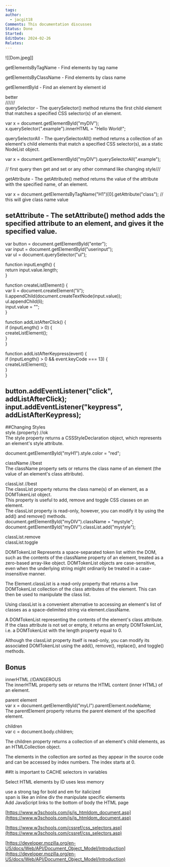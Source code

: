 ```yaml
---
tags: 
author:
  - jacgit18
Comments: This documentation discusses
Status: Done
Started: 
EditDate: 2024-02-26
Relates:
---
```

![[Dom.jpeg]]

getElementsByTagName - Find elements by tag name  
  
getElementsByClassName - Find elements by class name  
  
getElementById - Find an element by element id  
  
  
better  
//////  
querySelector - The querySelector() method returns the first child element that matches a specified CSS selector(s) of an element.  
  
var x = document.getElementById("myDIV");  
x.querySelector(".example").innerHTML = "Hello World!";  
  
  
  
  
querySelectorAll - The querySelectorAll() method returns a collection of an element's child elements that match a specified CSS selector(s), as a static NodeList object.  
  
  
  
var x = document.getElementById("myDIV").querySelectorAll(".example");  
  
// first query then get and set or any other command like changing style///  
  
getAttribute - The getAttribute() method returns the value of the attribute with the specified name, of an element.  
  
var x = document.getElementsByTagName("H1")[0].getAttribute("class"); // this will give class name value  
  
  
setAttribute - The setAttribute() method adds the specified attribute to an element, and gives it the specified value.  
------------------------------------------------  
var button = document.getElementById("enter");  
var input = document.getElementById("userinput");  
var ul = document.querySelector("ul");  
  
function inputLength() {  
return input.value.length;  
}  
  
function createListElement() {  
var li = document.createElement("li");  
li.appendChild(document.createTextNode(input.value));  
ul.appendChild(li);  
input.value = "";  
}  
  
function addListAfterClick() {  
if (inputLength() > 0) {  
createListElement();  
}  
}  
  
function addListAfterKeypress(event) {  
if (inputLength() > 0 && event.keyCode === 13) {  
createListElement();  
}  
}  
  
button.addEventListener("click", addListAfterClick);  
input.addEventListener("keypress", addListAfterKeypress);  
----------------------------------------------  
  
##Changing Styles  
style.{property} //ok  
The style property returns a CSSStyleDeclaration object, which represents an element's style attribute.  
  
document.getElementById("myH1").style.color = "red";  
  
  
className //best  
The className property sets or returns the class name of an element (the value of an element's class attribute).  
  
  
classList //best  
The classList property returns the class name(s) of an element, as a DOMTokenList object.  
This property is useful to add, remove and toggle CSS classes on an element.  
The classList property is read-only, however, you can modify it by using the add() and remove() methods.  
document.getElementById("myDIV").className = "mystyle";  
document.getElementById("myDIV").classList.add("mystyle");  
  
classList.remove  
classList.toggle  
  
DOMTokenList Represents a space-separated token list within the DOM, such as the contents of the className property of an element, treated as a zero-based array-like object. DOMTokenList objects are case-sensitive, even when the underlying string might ordinarily be treated in a case-insensitive manner.  
  
The Element.classList is a read-only property that returns a live DOMTokenList collection of the class attributes of the element. This can then be used to manipulate the class list.  
  
Using classList is a convenient alternative to accessing an element's list of classes as a space-delimited string via element.className.  
  
  
  
A DOMTokenList representing the contents of the element's class attribute. If the class attribute is not set or empty, it returns an empty DOMTokenList, i.e. a DOMTokenList with the length property equal to 0.  
  
Although the classList property itself is read-only, you can modify its associated DOMTokenList using the add(), remove(), replace(), and toggle() methods.  
  
## Bonus  
innerHTML //DANGEROUS  
The innerHTML property sets or returns the HTML content (inner HTML) of an element.  
  
parent element  
var x = document.getElementById("myLI").parentElement.nodeName;  
The parentElement property returns the parent element of the specified element.  
  
  
  
children  
var c = document.body.children;  
  
The children property returns a collection of an element's child elements, as an HTMLCollection object.  
  
The elements in the collection are sorted as they appear in the source code and can be accessed by index numbers. The index starts at 0.  
  
  
  
##It is important to CACHE selectors in variables  
  
Select HTML elements by ID uses less memory  
  
use a strong tag for bold and em for italicized  
span is like an inline div the manipulate specific elements  
Add JavaScript links to the bottom of body the HTML page  
  
  
[https://www.w3schools.com/js/js_htmldom_document.asp](https://www.w3schools.com/js/js_htmldom_document.asp)  
  
[https://www.w3schools.com/cssref/css_selectors.asp](https://www.w3schools.com/cssref/css_selectors.asp)  
  
[https://developer.mozilla.org/en-US/docs/Web/API/Document_Object_Model/Introduction](https://developer.mozilla.org/en-US/docs/Web/API/Document_Object_Model/Introduction)
